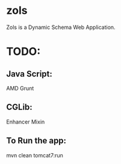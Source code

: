 zols
====

Zols is a Dynamic Schema Web Application. 

TODO:
=====
Java Script:
-----------
AMD
Grunt

CGLib:
-----
Enhancer
Mixin


To Run the app:
---------------
mvn clean tomcat7:run

